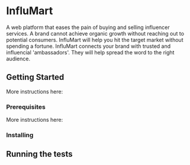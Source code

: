 # InfluMart

A web platform that eases the pain of buying and selling influencer services. A brand cannot achieve organic growth without reaching out to potential consumers. InfluMart will help you hit the target market without spending a fortune. InfluMart connects your brand with trusted and influencial 'ambassadors'. They will help spread the word to the right audience.

## Getting Started

More instructions here:

### Prerequisites


More instructions here:

### Installing


## Running the tests
